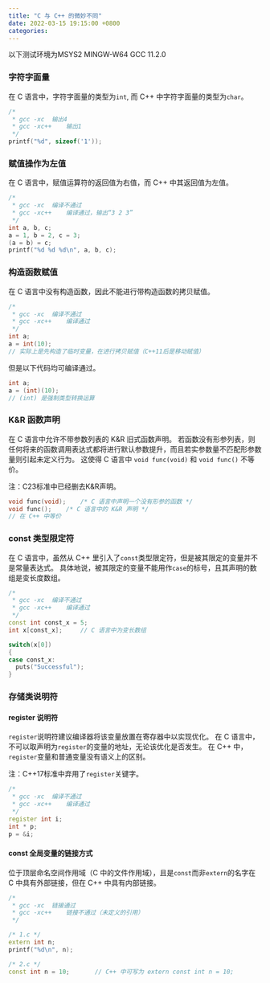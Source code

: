 ```yaml
---
title: "C 与 C++ 的微妙不同"
date: 2022-03-15 19:15:00 +0800
categories:
--- 
```


以下测试环境为MSYS2 MINGW-W64 GCC 11.2.0

### 字符字面量

在 C 语言中，字符字面量的类型为`int`, 而 C++ 中字符字面量的类型为`char`。

```cpp
/*
 * gcc -xc	输出4
 * gcc -xc++	输出1
 */
printf("%d", sizeof('1'));
```

### 赋值操作为左值

在 C 语言中，赋值运算符的返回值为右值，而 C++ 中其返回值为左值。

```cpp
/*
 * gcc -xc	编译不通过
 * gcc -xc++	编译通过，输出“3 2 3”
 */
int a, b, c;
a = 1, b = 2, c = 3;
(a = b) = c;
printf("%d %d %d\n", a, b, c);
```

### 构造函数赋值

在 C 语言中没有构造函数，因此不能进行带构造函数的拷贝赋值。

```cpp
/*
 * gcc -xc 	编译不通过
 * gcc -xc++ 	编译通过
 */
int a;
a = int(10);	
// 实际上是先构造了临时变量，在进行拷贝赋值（C++11后是移动赋值）
```

但是以下代码均可编译通过。
```cpp
int a;
a = (int)(10);
// (int) 是强制类型转换运算
```

### K&R 函数声明

在 C 语言中允许不带参数列表的 K&R 旧式函数声明。
若函数没有形参列表，则任何将来的函数调用表达式都将进行默认参数提升，而且若实参数量不匹配形参数量则引起未定义行为。 
这使得 C 语言中 `void func(void)` 和 `void func()` 不等价。

注：C23标准中已经删去K&R声明。

```cpp
void func(void);	/* C 语言中声明一个没有形参的函数 */
void func();	/* C 语言中的 K&R 声明 */
// 在 C++ 中等价
```

### const 类型限定符

在 C 语言中，虽然从 C++ 里引入了`const`类型限定符，但是被其限定的变量并不是常量表达式。
具体地说，被其限定的变量不能用作`case`的标号，且其声明的数组是变长度数组。

```cpp
/*
 * gcc -xc	编译不通过
 * gcc -xc++	编译通过
 */
const int const_x = 5;
int x[const_x];     // C 语言中为变长数组

switch(x[0])
{
case const_x:
  puts("Successful");  
}
```

### 存储类说明符

#### register 说明符

`register`说明符建议编译器将该变量放置在寄存器中以实现优化。
在 C 语言中，不可以取声明为`register`的变量的地址，无论该优化是否发生。
在 C++ 中，`register`变量和普通变量没有语义上的区别。

注：C++17标准中弃用了`register`关键字。

```cpp
/*
 * gcc -xc	编译不通过
 * gcc -xc++	编译通过
 */
register int i;
int * p;
p = &i;
```

#### const 全局变量的链接方式

位于顶层命名空间作用域（C 中的文件作用域），且是`const`而非`extern`的名字在 C 中具有外部链接，但在 C++ 中具有内部链接。 

```cpp
/*
 * gcc -xc	链接通过
 * gcc -xc++	链接不通过（未定义的引用）
 */

/* 1.c */
extern int n;
printf("%d\n", n);

/* 2.c */
const int n = 10;		// C++ 中可写为 extern const int n = 10;
```

